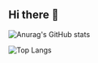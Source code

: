 ## Hi there 👋
![Anurag's GitHub stats](https://github-readme-stats.vercel.app/api?username=Liverpool631)

![Top Langs](https://github-readme-stats.vercel.app/api/top-langs/?username=Liverpool631)

<!--
**Liverpool631/liverpool631** is a ✨ _special_ ✨ repository because its `README.md` (this file) appears on your GitHub profile.

Here are some ideas to get you started:

- 🔭 I’m currently working on ...
- 🌱 I’m currently learning ...
- 👯 I’m looking to collaborate on ...
- 🤔 I’m looking for help with ...
- 💬 Ask me about ...
- 📫 How to reach me: ...
- 😄 Pronouns: ...
- ⚡ Fun fact: ...
-->
